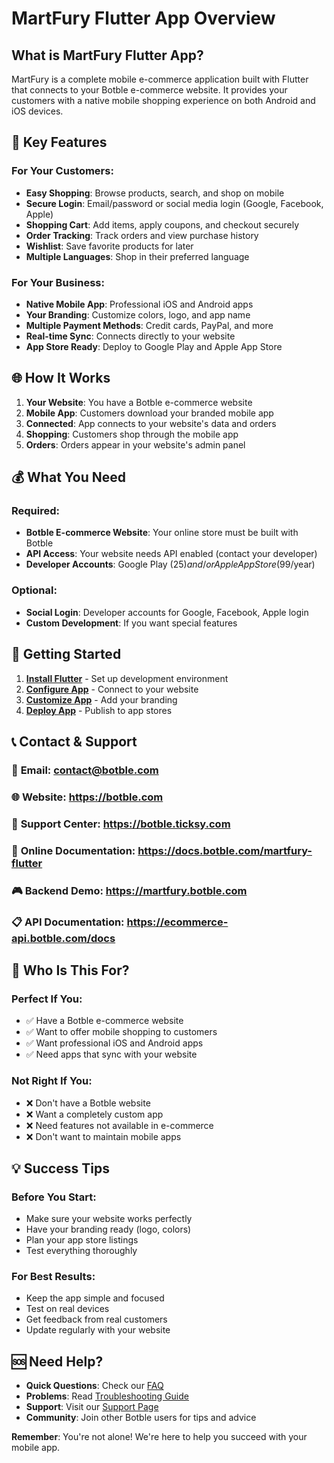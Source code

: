 # MartFury Flutter App Overview

## What is MartFury Flutter App?

MartFury is a complete mobile e-commerce application built with Flutter that connects to your Botble e-commerce website. It provides your customers with a native mobile shopping experience on both Android and iOS devices.

## 📱 Key Features

### For Your Customers:
- **Easy Shopping**: Browse products, search, and shop on mobile
- **Secure Login**: Email/password or social media login (Google, Facebook, Apple)
- **Shopping Cart**: Add items, apply coupons, and checkout securely
- **Order Tracking**: Track orders and view purchase history
- **Wishlist**: Save favorite products for later
- **Multiple Languages**: Shop in their preferred language

### For Your Business:
- **Native Mobile App**: Professional iOS and Android apps
- **Your Branding**: Customize colors, logo, and app name
- **Multiple Payment Methods**: Credit cards, PayPal, and more
- **Real-time Sync**: Connects directly to your website
- **App Store Ready**: Deploy to Google Play and Apple App Store

## 🌐 How It Works

1. **Your Website**: You have a Botble e-commerce website
2. **Mobile App**: Customers download your branded mobile app
3. **Connected**: App connects to your website's data and orders
4. **Shopping**: Customers shop through the mobile app
5. **Orders**: Orders appear in your website's admin panel

## 💰 What You Need

### Required:
- **Botble E-commerce Website**: Your online store must be built with Botble
- **API Access**: Your website needs API enabled (contact your developer)
- **Developer Accounts**: Google Play ($25) and/or Apple App Store ($99/year)

### Optional:
- **Social Login**: Developer accounts for Google, Facebook, Apple login
- **Custom Development**: If you want special features

## 🚀 Getting Started

1. **[Install Flutter](installation.md)** - Set up development environment
2. **[Configure App](configuration.md)** - Connect to your website
3. **[Customize App](01_theme_colors.md)** - Add your branding
4. **[Deploy App](09_deploying_app.md)** - Publish to app stores

## 📞 Contact & Support

### 📧 **Email**: contact@botble.com
### 🌐 **Website**: https://botble.com
### 🎫 **Support Center**: https://botble.ticksy.com
### 📖 **Online Documentation**: https://docs.botble.com/martfury-flutter
### 🎮 **Backend Demo**: https://martfury.botble.com
### 📋 **API Documentation**: https://ecommerce-api.botble.com/docs

## 🎯 Who Is This For?

### Perfect If You:
- ✅ Have a Botble e-commerce website
- ✅ Want to offer mobile shopping to customers
- ✅ Want professional iOS and Android apps
- ✅ Need apps that sync with your website

### Not Right If You:
- ❌ Don't have a Botble website
- ❌ Want a completely custom app
- ❌ Need features not available in e-commerce
- ❌ Don't want to maintain mobile apps

## 💡 Success Tips

### Before You Start:
- Make sure your website works perfectly
- Have your branding ready (logo, colors)
- Plan your app store listings
- Test everything thoroughly

### For Best Results:
- Keep the app simple and focused
- Test on real devices
- Get feedback from real customers
- Update regularly with your website

## 🆘 Need Help?

- **Quick Questions**: Check our [FAQ](faq.md)
- **Problems**: Read [Troubleshooting Guide](troubleshooting.md)
- **Support**: Visit our [Support Page](support.md)
- **Community**: Join other Botble users for tips and advice

**Remember**: You're not alone! We're here to help you succeed with your mobile app.
